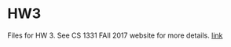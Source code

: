 # HW3

Files for HW 3. See CS 1331 FAll 2017 website for more details. [link](http://cs1331.gatech.edu/fall2017/hw3/hw3-exceptions.html)
